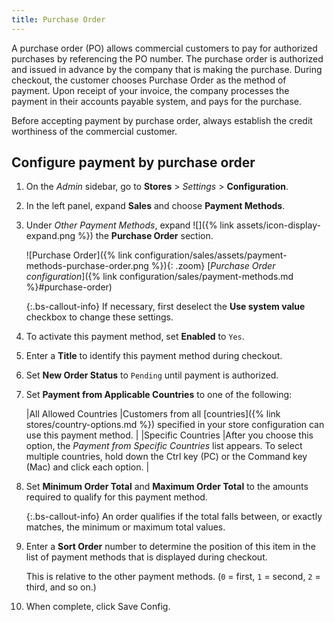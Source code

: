 ```yaml
---
title: Purchase Order
---
```


A purchase order (PO) allows commercial customers to pay for authorized purchases by referencing the PO number. The purchase order is authorized and issued in advance by the company that is making the purchase. During checkout, the customer chooses Purchase Order as the method of payment. Upon receipt of your invoice, the company processes the payment in their accounts payable system, and pays for the purchase.

Before accepting payment by purchase order, always establish the credit worthiness of the commercial customer.

## Configure payment by purchase order

1. On the _Admin_ sidebar, go to **Stores** > _Settings_ > **Configuration**.

1. In the left panel, expand **Sales** and choose **Payment Methods**.

1. Under _Other Payment Methods_, expand ![]({% link assets/icon-display-expand.png %}) the **Purchase Order** section.

   ![Purchase Order]({% link configuration/sales/assets/payment-methods-purchase-order.png %}){: .zoom}
   [_Purchase Order configuration_]({% link configuration/sales/payment-methods.md %}#purchase-order)

   {:.bs-callout-info}
   If necessary, first deselect the **Use system value** checkbox to change these settings.

1. To activate this payment method, set **Enabled** to `Yes`.

1. Enter a **Title** to identify this payment method during checkout.

1. Set **New Order Status** to `Pending` until payment is authorized.

1. Set **Payment from Applicable Countries** to one of the following:

   |All Allowed Countries |Customers from all [countries]({% link stores/country-options.md %}) specified in your store configuration can use this payment method. |
   |Specific Countries |After you choose this option, the _Payment from Specific Countries_ list appears. To select multiple countries, hold down the Ctrl key (PC) or the Command key (Mac) and click each option. |

1. Set **Minimum Order Total** and **Maximum Order Total** to the amounts required to qualify for this payment method.

   {:.bs-callout-info}
   An order qualifies if the total falls between, or exactly matches, the minimum or maximum total values.

1. Enter a **Sort Order** number to determine the position of this item in the list of payment methods that is displayed during checkout.

   This is relative to the other payment methods. (`0` = first, `1` = second, `2` = third, and so on.)

1. When complete, click <span class="btn">Save Config</span>.
